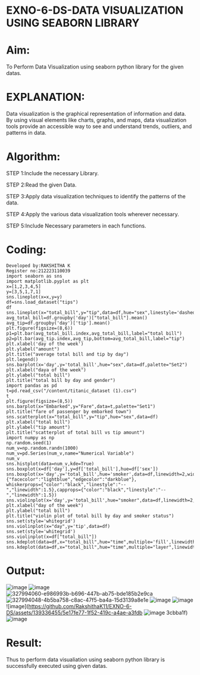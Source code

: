 # EXNO-6-DS-DATA VISUALIZATION USING SEABORN LIBRARY

# Aim:
  To Perform Data Visualization using seaborn python library for the given datas.

# EXPLANATION:
Data visualization is the graphical representation of information and data. By using visual elements like charts, graphs, and maps, data visualization tools provide an accessible way to see and understand trends, outliers, and patterns in data.

# Algorithm:
STEP 1:Include the necessary Library.

STEP 2:Read the given Data.

STEP 3:Apply data visualization techniques to identify the patterns of the data.

STEP 4:Apply the various data visualization tools wherever necessary.

STEP 5:Include Necessary parameters in each functions.

# Coding:
~~~
Developed by:RAKSHITHA K
Register no:212223110039
import seaborn as sns
import matplotlib.pyplot as plt
x=[1,2,3,4,5]
y=[3,5,1,7,1]
sns.lineplot(x=x,y=y)
df=sns.load_dataset("tips")
df
sns.lineplot(x="total_bill",y="tip",data=df,hue="sex",linestyle='dashed',legend="auto")
avg_total_bill=df.groupby('day')["total_bill"].mean()
avg_tip=df.groupby('day')['tip'].mean()
plt.figure(figsize=(8,6))
p1=plt.bar(avg_total_bill.index,avg_total_bill,label="total bill")
p2=plt.bar(avg_tip.index,avg_tip,bottom=avg_total_bill,label="tip")
plt.xlabel('day of the week')
plt.ylabel("amount")
plt.title("average total bill and tip by day")
plt.legend()
sns.barplot(x='day',y='total_bill',hue="sex",data=df,palette="Set2")
plt.xlabel("daya of the week")
plt.ylabel("total bill")
plt.title("total bill by day and gender")
import pandas as pd
t=pd.read_csv("/content/titanic_dataset (1).csv")
t
plt.figure(figsize=(8,5))
sns.barplot(x="Embarked",y="Fare",data=t,palette="Set1")
plt.title("fare of passenger by embarked town")
sns.scatterplot(x="total_bill",y="tip",hue="sex",data=df)
plt.xlabel("total bill")
plt.ylabel("tip amount")
plt.title("scatterplot of total bill vs tip amount")
import numpy as np
np.random.seed(1)
num_v=np.random.randn(1000)
num_v=pd.Series(num_v,name="Numerical Variable")
num_v
sns.histplot(data=num_v,kde=True)
sns.boxplot(x=df['day'],y=df['total_bill'],hue=df['sex'])
sns.boxplot(x='day',y='total_bill',hue='smoker',data=df,linewidth=2,width=0.6,boxprops={"facecolor":"lightblue","edgecolor":"darkblue"},
whiskerprops={"color":"black","linestyle":"--","linewidth":1.5},capprops={"color":"black","linestyle":"--","linewidth":1.5})
sns.violinplot(x='day',y='total_bill',hue="smoker",data=df,linewidth=2,width=0.6,palette='Set3',inner="quartile")
plt.xlabel("day of the week")
plt.ylabel("total bill")
plt.title("violin plot of total bill by day and smoker status")
sns.set(style='whitegrid')
sns.violinplot(x="day",y='tip',data=df)
sns.set(style='whitegrid')
sns.violinplot(x=df["total_bill"])
sns.kdeplot(data=df,x="total_bill",hue="time",multiple='fill',linewidth=3,palette="Set2",alpha=0.8)
sns.kdeplot(data=df,x="total_bill",hue="time",multiple="layer",linewidth=3,palette="Set2",alpha=0.8)
~~~
# Output:
 ![image](https://github.com/RakshithaK11/EXNO-6-DS/assets/139336455/19ac9ab5-8134-4cc1-b858-257cb134a3a6)
![image](https://github.com/RakshithaK11/EXNO-6-DS/assets/139336455/4d4c9be9-a0e3-45e0-9dd2-121c3de0acb2)
![327994060-e986993b-b696-447b-ab75-bde185b2e9ca](https://github.com/RakshithaK11/EXNO-6-DS/assets/139336455/3f9c8900-b684-4baa-962a-25774e92d680)
![327994048-4b5ba758-c8ac-47f5-ba4a-15d3139a8e1e](https://github.com/RakshithaK11/EXNO-6-DS/assets/139336455/b3aae934-301c-4ffc-b4e2-84ed949d3236)
![image](https://github.com/RakshithaK11/EXNO-6-DS/assets/139336455/bd6fa810-b2b7-44e2-acd0-f3421470032b)
![image](https://github.com/RakshithaK11/EXNO-6-DS/assets/139336455/86079e26-f976-4565-a3bb-3a7f55c0420c)
![image](https://github.com/RakshithaK11/EXNO-6-DS/assets/139336455/5e17fe77-1f52-419c-a4ae-a3fdb
![image](https://github.com/RakshithaK11/EXNO-6-DS/assets/139336455/73986abf-ab69-4955-9b35-df84bd9b7261)
3cbba1f)
![image](https://github.com/RakshithaK11/EXNO-6-DS/assets/139336455/55f95ff9-402e-4710-bdf3-dbb366212a26)


# Result:
Thus to perform data visualiation using seaborn python library is successfully executed using given datas.

